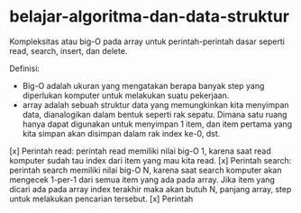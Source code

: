 # belajar-algoritma-dan-data-struktur

Kompleksitas atau big-O pada array untuk perintah-perintah dasar seperti read, search, insert, dan delete.

Definisi:
- Big-O adalah ukuran yang mengatakan berapa banyak step yang diperlukan komputer untuk melakukan suatu pekerjaan.
- array adalah sebuah struktur data yang memungkinkan kita menyimpan data, dianalogikan dalam bentuk seperti rak sepatu.
Dimana satu ruang hanya dapat digunakan untuk menyimpan 1 item, dan item pertama yang kita simpan akan disimpan dalam rak index ke-0, dst.

[x] Perintah read: perintah read memiliki nilai big-O 1, karena saat read komputer sudah tau index dari item yang mau kita read.
[x] Perintah search: perintah search memiliki nilai big-O N, karena saat search komputer akan mengecek 1-per-1 dari semua item yang ada pada array.
Jika item yang dicari ada pada array index terakhir maka akan butuh N, panjang array, step untuk melakukan pencarian tersebut.
[x] Perintah 
